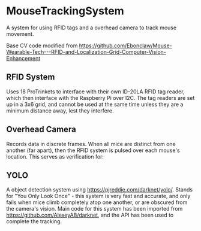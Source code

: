 # MouseTrackingSystem
A system for using RFID tags and a overhead camera to track mouse movement.

Base CV code modified from https://github.com/Ebonclaw/Mouse-Wearable-Tech---RFID-and-Localization-Grid-Computer-Vision-Enhancement

## RFID System
Uses 18 ProTrinkets to interface with their own ID-20LA RFID tag
reader, which then interface with the Raspberry Pi over I2C.
The tag readers are set up in a 3x6 grid, and cannot be used at the same time unless they are a minimum distance away, lest they interfere.

## Overhead Camera
Records data in discrete frames. When all mice are distinct from one another (far apart), then the RFID system is pulsed over each mouse's location. This serves as verification for:

## YOLO
A object detection system using https://pjreddie.com/darknet/yolo/. Stands for "You Only Look Once" - this system is very fast and accurate, and only fails when mice climb completely atop one another, or are obscured from the camera's vision. Main code for this system has been imported from https://github.com/AlexeyAB/darknet, and the API has been used to complete the tracking.
